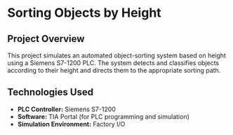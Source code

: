 # Sorting Objects by Height

## Project Overview
This project simulates an automated object-sorting system based on height using a Siemens S7-1200 PLC. The system detects and classifies objects according to their height and directs them to the appropriate sorting path.

## Technologies Used
- **PLC Controller:** Siemens S7-1200
- **Software:** TIA Portal (for PLC programming and simulation)
- **Simulation Environment:** Factory I/O
